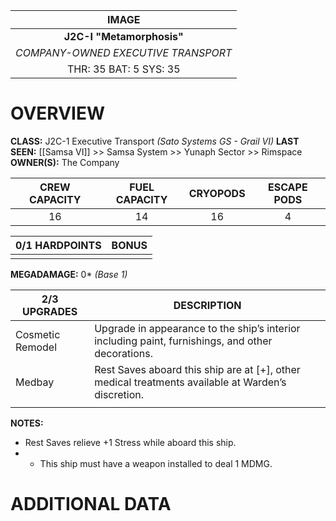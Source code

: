 

|                IMAGE                |
| :---------------------------------: |
|      **J2C-I "Metamorphosis"**      |
| *COMPANY-OWNED EXECUTIVE TRANSPORT* |
|       THR: 35 BAT: 5 SYS: 35        |

# **OVERVIEW**
**CLASS:** J2C-1 Executive Transport *(Sato Systems GS - Grail VI)*
**LAST SEEN:** [[Samsa VI]] >> Samsa System >> Yunaph Sector >> Rimspace
**OWNER(S):** The Company

| **CREW CAPACITY** | **FUEL CAPACITY** | **CRYOPODS** | **ESCAPE PODS** |
| :---------------: | :---------------: | :----------: | :-------------: |
|        16         |        14         |      16      |        4        |

| **0/1 HARDPOINTS** | **BONUS** |
| ------------------ | --------: |
|                    |           |
**MEGADAMAGE:** 0* *(Base 1)*

| **2/3 UPGRADES** | **DESCRIPTION**                                                                                    |
| ---------------- | -------------------------------------------------------------------------------------------------- |
| Cosmetic Remodel | Upgrade in appearance to the ship’s interior including paint, furnishings, and other decorations.  |
| Medbay           | Rest Saves aboard this ship are at [+], other medical treatments available at Warden’s discretion. |
|                  |                                                                                                    |

**NOTES:**
- Rest Saves relieve +1 Stress while aboard this ship.
- * This ship must have a weapon installed to deal 1 MDMG.


# **ADDITIONAL DATA**
